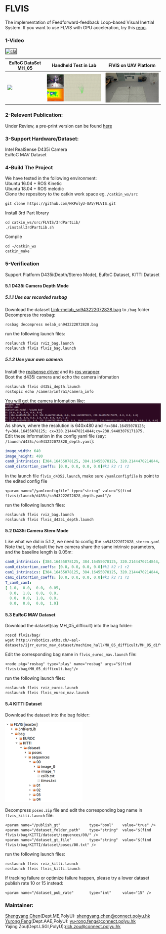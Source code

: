 #  FLVIS
The implementation of Feedforward-feedback Loop-based Visual Inertial System. If you want to use FLVIS with GPU acceleration, try this [repo](https://github.com/JazzyFeng/FLVIS-gpu).

### 1-Video
<a href="https://www.youtube.com/embed/U1GmOICc1Ac" target="_blank"><img src="http://img.youtube.com/vi/ljZWb2x6CRQ/0.jpg" 
alt="cla" width="480" height="300" border="1" /></a>

| EuRoC DataSet MH_05    | Handheld Test in Lab   | FlVIS on UAV Platform  |
| ---------------------- | ---------------------- |---------------------- |
| <img src="others/mh05_gif.gif" width="250">  | <img src="others/lab_gif.gif" width="250">  | <img src="others/uav_gif.gif" width="250">  |

### 2-Relevent Publication:
Under Review, a pre-print version can be found [here](https://arxiv.org/abs/2007.02250)
### 3-Support Hardware/Dataset:
Intel RealSense D435i Camera <br />
EuRoC MAV Dataset
### 4-Build The Project
We have tested in the following environment: <br />
Ubuntu 16.04 + ROS Kinetic <br />
Ubuntu 18.04 + ROS melodic <br />
Clone the repository to the catkin work space eg. `/catkin_ws/src`
````
git clone https://github.com/HKPolyU-UAV/FLVIS.git
````
Install 3rd Part library
````
cd catkin_ws/src/FLVIS/3rdPartLib/
./install3rdPartLib.sh
````
Compile
````
cd ~/catkin_ws
catkin_make
````
### 5-Verification
Support Platform D435i(Depth/Stereo Mode), EuRoC Dataset, KITTI Dataset
#### 5.1 D435i Camera Depth Mode
##### 5.1.1 Use our recorded rosbag 
Download the dataset [Link-melab_sn943222072828.bag](https://drive.google.com/file/d/1kfOkQTt-i-Hd2M0FZa8Dia4_BweE-ttf/view?usp=sharing) to `/bag` folder <br />
Decompress the rosbag:
````
rosbag decompress melab_sn943222072828.bag
````
run the following launch files:
````
roslaunch flvis rviz_bag.launch
roslaunch flvis flvis_bag.launch
````
##### 5.1.2 Use your own camera:
Install the [realsense driver](https://github.com/IntelRealSense/librealsense) and its [ros wrapper](https://github.com/IntelRealSense/realsense-ros) <br />
Boot the d435i camera and echo the camera infomation
````
roslaunch flvis d435i_depth.launch
rostopic echo /camera/infra1/camera_info
````
You will get the camera infomation like:
<img src="others/camera_info.png">
As shown, where the resolution is 640x480 and `fx=384.16455078125; fy=384.16455078125; cx=320.2144470214844;cy=238.94403076171875.` <br />
Edit these information in the config yaml file (say: `/launch/d435i/sn943222072828_depth.yaml`):
```yaml
image_width: 640
image_height: 480
cam0_intrinsics: [384.16455078125, 384.16455078125, 320.2144470214844, 238.94403076171875]#fx fy cx cy
cam0_distortion_coeffs: [0.0, 0.0, 0.0, 0.0]#k1 k2 r1 r2
```
In the launch file `flvis_d435i.launch`, make sure `/yamlconfigfile` is point to the edited config file
````
<param name="/yamlconfigfile" type="string" value="$(find flvis)/launch/d435i/sn943222072828_depth.yaml"/>
````
run the following launch files:
````
roslaunch flvis rviz_bag.launch
roslaunch flvis flvis_d435i_depth.launch
````
#### 5.2 D435i Camera Stero Mode
Like what we did in 5.1.2, we need to config the `sn943222072828_stereo.yaml` <br />
Note that, by default the two camera share the same intrinsic parameters, and the baseline length is 0.05m:
```yaml
cam0_intrinsics: [384.16455078125, 384.16455078125, 320.2144470214844, 238.94403076171875]#fx fy cx cy
cam0_distortion_coeffs: [0.0, 0.0, 0.0, 0.0]#k1 k2 r1 r2
cam1_intrinsics: [384.16455078125, 384.16455078125, 320.2144470214844, 238.94403076171875]#fx fy cx cy
cam1_distortion_coeffs: [0.0, 0.0, 0.0, 0.0]#k1 k2 r1 r2
T_cam0_cam1:
[ 1.0,  0.0,  0.0,  0.05,
  0.0,  1.0,  0.0,  0.0,
  0.0,  0.0,  1.0,  0.0,
  0.0,  0.0,  0.0,  1.0]

```

#### 5.3 EuRoC MAV Dataset
Download the dataset(say MH_05_difficult) into the bag folder:
````
roscd flvis/bag/
wget http://robotics.ethz.ch/~asl-datasets/ijrr_euroc_mav_dataset/machine_hall/MH_05_difficult/MH_05_difficult.bag
````
Edit the corresponding bag name in `flvis_euroc_mav.launch` file:
````
<node pkg="rosbag" type="play" name="rosbag" args="$(find flvis)/bag/MH_05_difficult.bag"/>
````
run the following launch files:
````
roslaunch flvis rviz_euroc.launch
roslaunch flvis flvis_euroc_mav.launch
````

#### 5.4 KITTI Dataset
Download the dataset into the bag folder:

<img src="https://github.com/Ttoto/img_bed/blob/main/FLVIS/kitti_sc.png" width="250"> 

Decompress `poses.zip` file and edit the corresponding bag name in `flvis_kitti.launch` file:
````
<param name="/publish_gt"             type="bool"    value="true" />
<param name="/dataset_folder_path"    type="string"  value="$(find flvis)/bag/KITTI/dataset/sequences/00/" />
<param name="/dataset_gt_file"        type="string"  value="$(find flvis)/bag/KITTI/dataset/poses/00.txt" />
````
run the following launch files:
````
roslaunch flvis rviz_kitti.launch
roslaunch flvis flvis_kitti.launch
````
If tracking failure or optimize failure happen, please try a lower dataset publish rate 10 or 15 instead:
````
<param name="/dataset_pub_rate"       type="int"     value="15" />
````

### Maintainer:
[Shengyang Chen](https://www.polyu.edu.hk/researchgrp/cywen/index.php/en/people/alumni.html)(Dept.ME,PolyU): shengyang.chen@connect.polyu.hk <br />
[Yurong Feng](https://www.polyu.edu.hk/researchgrp/cywen/index.php/en/people/current-members.html)(Dept.AAE,PolyU): yu-rong.feng@connect.polyu.hk <br />
Yajing Zou(Dept.LSGI,PolyU):rick.zou@connect.polyu.hk

